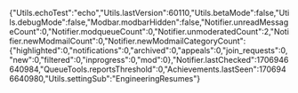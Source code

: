 {"Utils.echoTest":"echo","Utils.lastVersion":60110,"Utils.betaMode":false,"Utils.debugMode":false,"Modbar.modbarHidden":false,"Notifier.unreadMessageCount":0,"Notifier.modqueueCount":0,"Notifier.unmoderatedCount":2,"Notifier.newModmailCount":0,"Notifier.newModmailCategoryCount":{"highlighted":0,"notifications":0,"archived":0,"appeals":0,"join_requests":0,"new":0,"filtered":0,"inprogress":0,"mod":0},"Notifier.lastChecked":1706946640984,"QueueTools.reportsThreshold":0,"Achievements.lastSeen":1706946640980,"Utils.settingSub":"EngineeringResumes"}